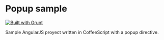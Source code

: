 Popup sample
============

[![Built with Grunt](https://cdn.gruntjs.com/builtwith.png)](http://gruntjs.com/)

Sample AngularJS proyect written in CoffeeScript with a popup directive.
